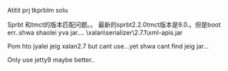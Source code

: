 Atitit prj tkprblm  solu


Sprbt 和tmct的版本匹配问题。。
最新的sprbt2.2.0tmct版本是9.0.。但是boot err..shwa shaolei yva jar....
\xalan\serializer\2.7.1\xml-apis.jar 

Pom hto jyalei jeig xalan2.7 but cant use...yet shwa cant find jeig jar...



Only use jetty9 maybe better..
